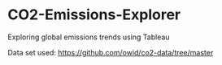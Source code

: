 # CO2-Emissions-Explorer
Exploring global emissions trends using Tableau

Data set used: https://github.com/owid/co2-data/tree/master
